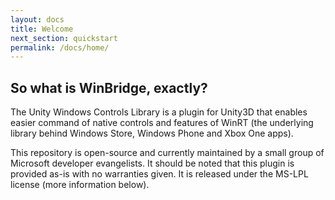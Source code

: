 ```yaml
---
layout: docs
title: Welcome
next_section: quickstart
permalink: /docs/home/
---
```


## So what is WinBridge, exactly?

The Unity Windows Controls Library is a plugin for Unity3D that enables easier command of native controls and features of WinRT (the underlying library behind Windows Store, Windows Phone and Xbox One apps).

This repository is open-source and currently maintained by a small group of Microsoft developer evangelists. It should be noted that this plugin is provided as-is with no warranties given. It is released under the MS-LPL license (more information below).
